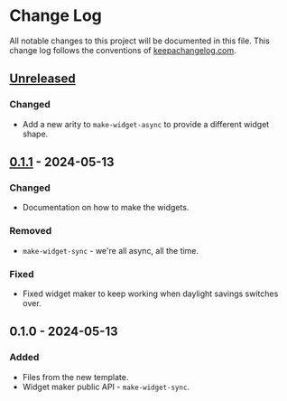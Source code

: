 # Change Log
All notable changes to this project will be documented in this file. This change log follows the conventions of [keepachangelog.com](http://keepachangelog.com/).

## [Unreleased]
### Changed
- Add a new arity to `make-widget-async` to provide a different widget shape.

## [0.1.1] - 2024-05-13
### Changed
- Documentation on how to make the widgets.

### Removed
- `make-widget-sync` - we're all async, all the time.

### Fixed
- Fixed widget maker to keep working when daylight savings switches over.

## 0.1.0 - 2024-05-13
### Added
- Files from the new template.
- Widget maker public API - `make-widget-sync`.

[Unreleased]: https://sourcehost.site/your-name/ring-webhook/compare/0.1.1...HEAD
[0.1.1]: https://sourcehost.site/your-name/ring-webhook/compare/0.1.0...0.1.1
